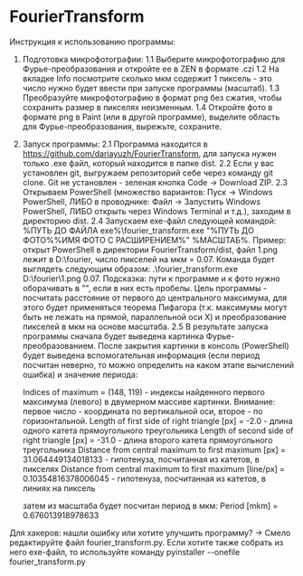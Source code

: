 # FourierTransform

Инструкция к использованию программы:
1. Подготовка микрофотографии:
	1.1 Выберите микрофотографию для Фурье-преобразования и откройте ее в ZEN в формате .czi
	1.2 На вкладке Info посмотрите сколько мкм содержит 1 пиксель - это число нужно будет ввести при запуске программы (масштаб).
	1.3 Преобразуйте микрофотографию в формат png без сжатия, чтобы сохранить размер в пикселях неизменным. 
	1.4 Откройте фото в формате png в Paint (или в другой программе), выделите область для Фурье-преобразования, вырежьте, сохраните.
2. Запуск программы:
	2.1 Программа находится в https://github.com/dariayuzh/FourierTransform, для запуска нужен только .exe файл, который находится в папке dist.
	2.2 Если у вас установлен git, выгружаем репозиторий себе через команду git clone. Git не установлен - зеленая кнопка Code -> Download ZIP.
	2.3 Открываем PowerShell (множество вариантов: Пуск -> Windows PowerShell, ЛИБО в проводнике: Файл -> Запустить Windows PowerShell, ЛИБО открыть через Windows Terminal и т.д.), заходим в директорию dist.
	2.4 Запускаем exe-файл следующей командой: %ПУТЬ ДО ФАЙЛА exe%\fourier_transform.exe "%ПУТЬ ДО ФОТО%\%ИМЯ ФОТО С РАСШИРЕНИЕМ%" %МАСШТАБ%.
	 Пример: открыт PowerShell в директории FourierTransform/dist, файл 1.png лежит в D:\fourier, число пикселей на мкм = 0.07. 
	 Команда будет выглядеть следующим образом: .\fourier_transform.exe D:\fourier\1.png 0.07. Подсказка: пути к программе и к фото нужно оборачивать в "", если в них есть пробелы.
	 Цель программы -  посчитать расстояние от первого до центрального максимума, для этого будет применяться теорема Пифагора (т.к. максимумы могут быть не лежать на прямой, параллельной оси X) и преобразование пикселей в мкм на основе масштаба.
	2.5 В результате запуска программы сначала будет выведена картинка Фурье-преобразованием. После закрытия картинки в консоль (PowerShell) будет выведена вспомогательная информация (если период посчитан неверно, то можно определить на каком этапе вычислений ошибка) и значение периода:
	
	Indices of maximum = (148, 119) - индексы найденного первого максимума (левого) в двумерном массиве картинки. Внимание: первое число - координата по вертикальной оси, второе - по горизонтальной. 
	Length of first side of right triangle [px] = -2.0 - длина одного катета прямоугольного треугольника
	Length of second side of right triangle [px] = -31.0 - длина второго катета прямоугольного треугольника
	Distance from central maximum to first maximum [px] = 31.064449134018133 - гипотенуза, посчитанная из катетов, в пикселях
	Distance from central maximum to first maximum [line/px] = 0.10354816378006045 - гипотенуза, посчитанная из катетов, в линиях на пиксель
	
	затем из масштаба будет посчитан период в мкм:
	Period [mkm] = 0.676013918978633

Для хакеров: нашли ошибку или хотите улучшить программу? -> Смело редактируйте файл fourier_transform.py. Если хотите также собрать из него exe-файл, то используйте команду pyinstaller --onefile fourier_transform.py